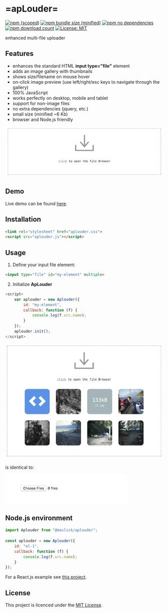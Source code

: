 # =apLouder=
[![npm (scoped)](https://img.shields.io/npm/v/@maslick/aplouder.svg)](https://www.npmjs.com/package/@maslick/aplouder)
[![npm bundle size (minified)](https://img.shields.io/badge/minified-6Kb-green.svg)](https://www.npmjs.com/package/@maslick/aplouder)
[![npm no dependencies](https://img.shields.io/badge/dependencies-none-green.svg)](https://www.npmjs.com/package/@maslick/radiaslider)
[![npm download count](https://img.shields.io/npm/dt/@maslick/aplouder.svg)](https://npmcharts.com/compare/@maslick/aplouder?minimal=true)
[![License: MIT](https://img.shields.io/badge/License-MIT-blue.svg)](https://opensource.org/licenses/MIT)

enhanced multi-file uploader

## Features
 * enhances the standard HTML **input type="file"** element
 * adds an image gallery with thumbnails
 * shows size/filename on mouse hover
 * on-click image preview (use left/right/esc keys to navigate through the gallery)
 * 100% JavaScript
 * works perfectly on desktop, mobile and tablet
 * support for non-image files
 * no extra dependencies (jquery, etc.)
 * small size (minified ~6 Kb)
 * browser and Node.js friendly

![aplouder](img/screenshot1.png?raw=true "apLouder")


## Demo
Live demo can be found [here](https://maslick.github.io/aplouder/demo/index.html).

## Installation
```html
<link rel="stylesheet" href="aplouder.css">
<script src="aplouder.js"></script>
```
 
## Usage
1. Define your input file element:
```html
<input type="file" id="my-element" multiple>
```
2. Initialize **ApLouder**
```js
<script>
    var aplouder = new Aplouder({
        id: "my-element",
        callback: function (f) {
            console.log(f.src.name);
        }
    });
    aplouder.init();
</script>
```

![aplouder](img/screenshot2.png?raw=true "apLouder")

is identical to:

![aplouder](img/screenshot3.png?raw=true "standard input element")


## Node.js environment
```js
import Aplouder from "@maslick/aplouder";

const aplouder = new Aplouder({
    id: "el-1",
    callback: function (f) {
        console.log(f.src.name);
    }
});
```

For a React.js example see [this project](https://github.com/maslick/react-aplouder).

## License

This project is licenced under the [MIT License](http://opensource.org/licenses/mit-license.html).



